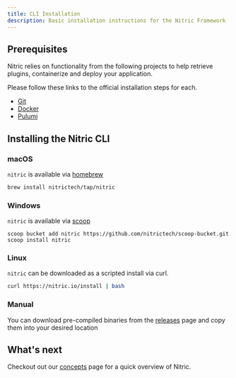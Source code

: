 ```yaml
---
title: CLI Installation
description: Basic installation instructions for the Nitric Framework
---
```


## Prerequisites

Nitric relies on functionality from the following projects to help retrieve plugins, containerize and deploy your application.

Please follow these links to the official installation steps for each.

- [Git](https://git-scm.com/)
- [Docker](https://docs.docker.com/get-docker/)
- [Pulumi](https://www.pulumi.com/docs/reference/cli/)

## Installing the Nitric CLI

### macOS

`nitric` is available via [homebrew](https://brew.sh/)

```bash
brew install nitrictech/tap/nitric
```

### Windows

`nitric` is available via [scoop](https://scoop-docs.vercel.app/)

```
scoop bucket add nitric https://github.com/nitrictech/scoop-bucket.git
scoop install nitric
```

### Linux

`nitric` can be downloaded as a scripted install via curl.

```bash
curl https://nitric.io/install | bash
```

### Manual

You can download pre-compiled binaries from the [releases](https://github.com/nitrictech/cli/releases) page and copy them into your desired location

## What's next

Checkout out our [concepts](/docs/concepts) page for a quick overview of Nitric.
